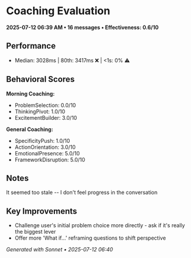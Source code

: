 # Coaching Evaluation

**2025-07-12 06:39 AM • 16 messages • Effectiveness: 0.6/10**

## Performance
- Median: 3028ms | 80th: 3417ms ❌ | <1s: 0% ⚠️

## Behavioral Scores
**Morning Coaching:**
- ProblemSelection: 0.0/10
- ThinkingPivot: 1.0/10
- ExcitementBuilder: 3.0/10

**General Coaching:**
- SpecificityPush: 1.0/10
- ActionOrientation: 3.0/10
- EmotionalPresence: 5.0/10
- FrameworkDisruption: 5.0/10

## Notes
It seemed too stale -- I don't feel progress in the conversation

## Key Improvements
- Challenge user's initial problem choice more directly - ask if it's really the biggest lever
- Offer more 'What if...' reframing questions to shift perspective

*Generated with Sonnet • 2025-07-12 06:40*
